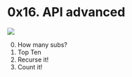 # 0x16. API advanced

![](https://s3.amazonaws.com/intranet-projects-files/holbertonschool-sysadmin_devops/314/WIxXad8.png)

0. How many subs?
1. Top Ten
2. Recurse it!
3. Count it!
